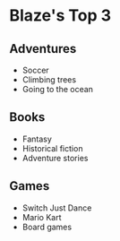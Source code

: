# Blaze's Top 3

## Adventures 
- Soccer  
- Climbing trees 
- Going to the ocean

## Books  
- Fantasy  
- Historical fiction  
- Adventure stories

## Games  
- Switch Just Dance  
- Mario Kart
- Board games
  